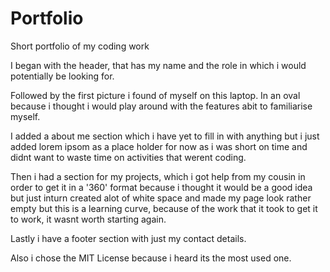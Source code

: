 # Portfolio
Short portfolio of my coding work 

I began with the header, that has my name and the role in which i would potentially be looking for. 

Followed by the first picture i found of myself on this laptop. In an oval because i thought i would play around with the features abit to familiarise myself.

I added a about me section which i have yet to fill in with anything but i just added lorem ipsom as a place holder for now as i was short on time and didnt want to waste time on activities that werent coding.

Then i had a section for my projects, which i got help from my cousin in order to get it in a '360' format because i thought it would be a good idea but just inturn created alot of white space and made my page look rather empty but this is a learning curve, because of the work that it took to get it to work, it wasnt worth starting again.

Lastly i have a footer section with just my contact details. 

Also i chose the MIT License because i heard its the most used one. 

